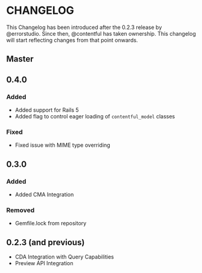 # CHANGELOG

This Changelog has been introduced after the 0.2.3 release by @errorstudio.
Since then, @contentful has taken ownership. This changelog will start reflecting
changes from that point onwards.

## Master

## 0.4.0

### Added
* Added support for Rails 5
* Added flag to control eager loading of `contentful_model` classes

### Fixed
* Fixed issue with MIME type overriding

## 0.3.0

### Added
* Added CMA Integration

### Removed
* Gemfile.lock from repository

## 0.2.3 (and previous)

* CDA Integration with Query Capabilities
* Preview API Integration

